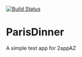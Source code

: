[![Build Status](https://travis-ci.org/Aleatoire/ParisDinner.svg?branch=master)](https://travis-ci.org/Aleatoire/ParisDinner)

# ParisDinner
A simple test app for 2appAZ
